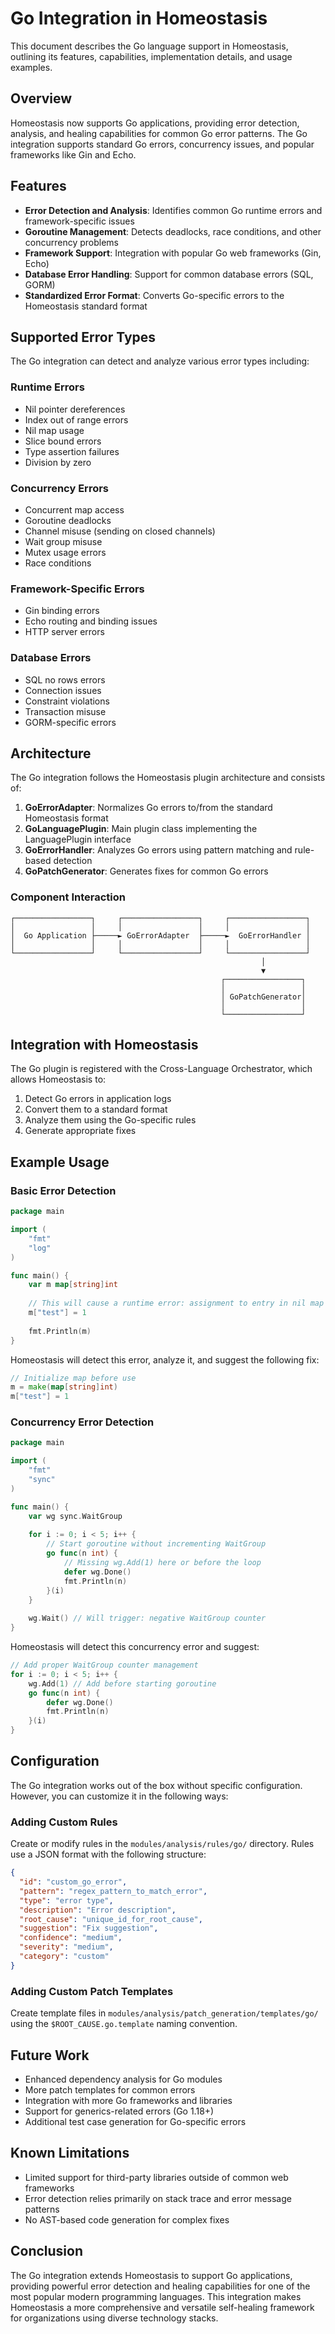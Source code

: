 # Go Integration in Homeostasis

This document describes the Go language support in Homeostasis, outlining its features, capabilities, implementation details, and usage examples.

## Overview

Homeostasis now supports Go applications, providing error detection, analysis, and healing capabilities for common Go error patterns. The Go integration supports standard Go errors, concurrency issues, and popular frameworks like Gin and Echo.

## Features

- **Error Detection and Analysis**: Identifies common Go runtime errors and framework-specific issues
- **Goroutine Management**: Detects deadlocks, race conditions, and other concurrency problems
- **Framework Support**: Integration with popular Go web frameworks (Gin, Echo)
- **Database Error Handling**: Support for common database errors (SQL, GORM)
- **Standardized Error Format**: Converts Go-specific errors to the Homeostasis standard format

## Supported Error Types

The Go integration can detect and analyze various error types including:

### Runtime Errors
- Nil pointer dereferences
- Index out of range errors
- Nil map usage
- Slice bound errors
- Type assertion failures
- Division by zero

### Concurrency Errors
- Concurrent map access
- Goroutine deadlocks
- Channel misuse (sending on closed channels)
- Wait group misuse
- Mutex usage errors
- Race conditions

### Framework-Specific Errors
- Gin binding errors
- Echo routing and binding issues
- HTTP server errors

### Database Errors
- SQL no rows errors
- Connection issues
- Constraint violations
- Transaction misuse
- GORM-specific errors

## Architecture

The Go integration follows the Homeostasis plugin architecture and consists of:

1. **GoErrorAdapter**: Normalizes Go errors to/from the standard Homeostasis format
2. **GoLanguagePlugin**: Main plugin class implementing the LanguagePlugin interface
3. **GoErrorHandler**: Analyzes Go errors using pattern matching and rule-based detection
4. **GoPatchGenerator**: Generates fixes for common Go errors

### Component Interaction

```
┌─────────────────┐     ┌─────────────────┐     ┌─────────────────┐
│                 │     │                 │     │                 │
│  Go Application ├─────► GoErrorAdapter  ├─────►  GoErrorHandler │
│                 │     │                 │     │                 │
└─────────────────┘     └─────────────────┘     └─────────────────┘
                                                        │
                                                        ▼
                                               ┌─────────────────┐
                                               │                 │
                                               │ GoPatchGenerator│
                                               │                 │
                                               └─────────────────┘
```

## Integration with Homeostasis

The Go plugin is registered with the Cross-Language Orchestrator, which allows Homeostasis to:

1. Detect Go errors in application logs
2. Convert them to a standard format
3. Analyze them using the Go-specific rules
4. Generate appropriate fixes

## Example Usage

### Basic Error Detection

```go
package main

import (
    "fmt"
    "log"
)

func main() {
    var m map[string]int
    
    // This will cause a runtime error: assignment to entry in nil map
    m["test"] = 1
    
    fmt.Println(m)
}
```

Homeostasis will detect this error, analyze it, and suggest the following fix:

```go
// Initialize map before use
m = make(map[string]int)
m["test"] = 1
```

### Concurrency Error Detection

```go
package main

import (
    "fmt"
    "sync"
)

func main() {
    var wg sync.WaitGroup
    
    for i := 0; i < 5; i++ {
        // Start goroutine without incrementing WaitGroup
        go func(n int) {
            // Missing wg.Add(1) here or before the loop
            defer wg.Done()
            fmt.Println(n)
        }(i)
    }
    
    wg.Wait() // Will trigger: negative WaitGroup counter
}
```

Homeostasis will detect this concurrency error and suggest:

```go
// Add proper WaitGroup counter management
for i := 0; i < 5; i++ {
    wg.Add(1) // Add before starting goroutine
    go func(n int) {
        defer wg.Done()
        fmt.Println(n)
    }(i)
}
```

## Configuration

The Go integration works out of the box without specific configuration. However, you can customize it in the following ways:

### Adding Custom Rules

Create or modify rules in the `modules/analysis/rules/go/` directory. Rules use a JSON format with the following structure:

```json
{
  "id": "custom_go_error",
  "pattern": "regex_pattern_to_match_error",
  "type": "error type",
  "description": "Error description",
  "root_cause": "unique_id_for_root_cause",
  "suggestion": "Fix suggestion",
  "confidence": "medium",
  "severity": "medium",
  "category": "custom"
}
```

### Adding Custom Patch Templates

Create template files in `modules/analysis/patch_generation/templates/go/` using the `$ROOT_CAUSE.go.template` naming convention.

## Future Work

- Enhanced dependency analysis for Go modules
- More patch templates for common errors
- Integration with more Go frameworks and libraries
- Support for generics-related errors (Go 1.18+)
- Additional test case generation for Go-specific errors

## Known Limitations

- Limited support for third-party libraries outside of common web frameworks
- Error detection relies primarily on stack trace and error message patterns
- No AST-based code generation for complex fixes

## Conclusion

The Go integration extends Homeostasis to support Go applications, providing powerful error detection and healing capabilities for one of the most popular modern programming languages. This integration makes Homeostasis a more comprehensive and versatile self-healing framework for organizations using diverse technology stacks.
